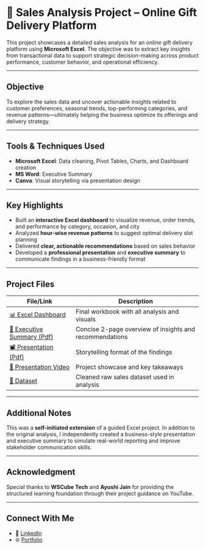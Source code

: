 # 🎁 Sales Analysis Project – Online Gift Delivery Platform

This project showcases a detailed sales analysis for an online gift delivery platform using **Microsoft Excel**. The objective was to extract key insights from transactional data to support strategic decision-making across product performance, customer behavior, and operational efficiency.

---

## Objective

To explore the sales data and uncover actionable insights related to customer preferences, seasonal trends, top-performing categories, and revenue patterns—ultimately helping the business optimize its offerings and delivery strategy.

---

## Tools & Techniques Used

- **Microsoft Excel**: Data cleaning, Pivot Tables, Charts, and Dashboard creation  
- **MS Word**: Executive Summary  
- **Canva**: Visual storytelling via presentation design

---

## Key Highlights

- Built an **interactive Excel dashboard** to visualize revenue, order trends, and performance by category, occasion, and city
- Analyzed **hour-wise revenue patterns** to suggest optimal delivery slot planning
- Delivered **clear, actionable recommendations** based on sales behavior
- Developed a **professional presentation** and **executive summary** to communicate findings in a business-friendly format

---

## Project Files

| File/Link | Description |
|-----------|-------------|
| [📊 Excel Dashboard](https://github.com/KomalSharma0/F-P-Sales-Analysis/blob/main/F%26P%20Sales%20Dashboard.xlsx) | Final workbook with all analysis and visuals |
| [📝 Executive Summary (Pdf)](https://github.com/KomalSharma0/F-P-Sales-Analysis/blob/main/Executive_Summary.pdf) | Concise 2-page overview of insights and recommendations |
| [📽️ Presentation (Pdf)](https://github.com/KomalSharma0/F-P-Sales-Analysis/blob/main/Presentation.pdf) | Storytelling format of the findings |
| [🎥 Presentation Video](https://www.linkedin.com/posts/komalsharma-insights_excel-dataanalytics-salesanalysis-activity-7316690090615848960-KtNu?utm_source=share&utm_medium=member_desktop&rcm=ACoAAEC6RzkBFwFC9OsTNQE67xvf1nxZbpf_05Y) | Project showcase and key takeaways |
| [📁 Dataset](https://github.com/KomalSharma0/F-P-Sales-Analysis/tree/main/Dataset) | Cleaned raw sales dataset used in analysis |

---

## Additional Notes

This was a **self-initiated extension** of a guided Excel project. In addition to the original analysis, I independently created a business-style presentation and executive summary to simulate real-world reporting and improve stakeholder communication skills.

---

## Acknowledgment

Special thanks to **WSCube Tech** and **Ayushi Jain** for providing the structured learning foundation through their project guidance on YouTube.

---

## Connect With Me

- 💼 [LinkedIn](https://www.linkedin.com/in/komalsharma-insights)
- 🌐 [Portfolio]( https://komalsharma0.github.io/Portfolio/)
